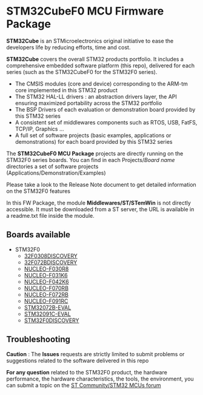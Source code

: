 # STM32CubeF0 MCU Firmware Package

**STM32Cube** is an STMicroelectronics original initiative to ease the developers life by reducing efforts, time and cost.

**STM32Cube** covers the overall STM32 products portfolio. It includes a comprehensive embedded software platform (this repo), delivered for each series (such as the STM32CubeF0 for the STM32F0 series).
   * The CMSIS modules (core and device) corresponding to the ARM-tm core implemented in this STM32 product
   * The STM32 HAL-LL drivers : an abstraction drivers layer, the API ensuring maximized portability across the STM32 portfolio 
   * The BSP Drivers of each evaluation or demonstration board provided by this STM32 series 
   * A consistent set of middlewares components such as RTOS, USB, FatFS, TCP/IP, Graphics ...
   * A full set of software projects (basic examples, applications or demonstrations) for each board provided by this STM32 series
   
The **STM32CubeF0 MCU Package** projects are directly running on the STM32F0 series boards. You can find in each Projects/*Board name* directories a set of software projects (Applications/Demonstration/Examples)

Please take a look to the Release Note document to get detailed information on the STM32F0 features 

In this FW Package, the module **Middlewares/ST/STemWin** is not directly accessible. It must be downloaded from a ST server, the URL is available in a readme.txt file inside the module.

## Boards available
  * STM32F0 
    * [32F0308DISCOVERY](https://www.st.com/en/evaluation-tools/32f0308discovery.html)
    * [32F072BDISCOVERY](https://www.st.com/en/evaluation-tools/32f072bdiscovery.html)
	* [NUCLEO-F030R8](https://www.st.com/en/evaluation-tools/nucleo-f030r8.html)
	* [NUCLEO-F031K6](https://www.st.com/en/evaluation-tools/nucleo-f031k6.html)
	* [NUCLEO-F042K6](https://www.st.com/en/evaluation-tools/nucleo-f042k6.html)
	* [NUCLEO-F070RB](https://www.st.com/en/evaluation-tools/nucleo-f070rb.html)
	* [NUCLEO-F072RB](https://www.st.com/en/evaluation-tools/nucleo-f072rb.html)
	* [NUCLEO-F091RC](https://www.st.com/en/evaluation-tools/nucleo-f091rc.html)
	* [STM32072B-EVAL](https://www.st.com/en/evaluation-tools/stm32072b-eval.html)
	* [STM32091C-EVAL](https://www.st.com/en/evaluation-tools/stm32091c-eval.html)
	* [STM32F0DISCOVERY](https://www.st.com/en/evaluation-tools/stm32f0discovery.html)

## Troubleshooting

**Caution** : The **Issues** requests are strictly limited to submit problems or suggestions related to the software delivered in this repo 

**For any question** related to the STM32F0 product, the hardware performance, the hardware characteristics, the tools, the environment, you can submit a topic on the [ST Community/STM32 MCUs forum](https://community.st.com/s/group/0F90X000000AXsASAW/stm32-mcus)
